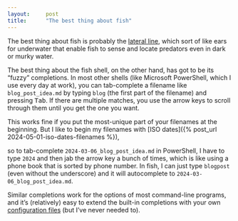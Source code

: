 ```yaml
---
layout:     post
title:      "The best thing about fish"
---
```


The best thing about fish is probably the
[lateral line](https://en.wikipedia.org/wiki/Lateral_line),
which sort of like ears for underwater that enable fish to sense and locate
predators even in dark or murky water.

The best thing about the fish shell, on the other hand, has got to be its
“fuzzy” completions. In most other shells (like Microsoft PowerShell, which I
use every day at work), you can tab-complete a filename like `blog_post_idea.md`
by typing `blog` (the first part of the filename) and pressing <kbd>Tab</kbd>.
If there are multiple matches, you use the arrow keys to scroll through them
until you get the one you want.

This works fine if you put the most-unique part of your filenames at the
beginning. But I like to begin my filenames with
[ISO dates]({% post_url 2024-05-01-iso-dates-filenames %}),
<!-- update post url -->
so to tab-complete `2024-03-06_blog_post_idea.md` in PowerShell, I have to
type `2024` and then jab the arrow key a bunch of times, which is like using a
phone book that is sorted by phone number. In fish, I can just type `blogpost`
(even without the underscore) and it will autocomplete to
`2024-03-06_blog_post_idea.md`.

Similar completions work for the options of most command-line programs, and it’s
(relatively) easy to extend the built-in completions with your own
[configuration files](https://fishshell.com/docs/current/completions.html)
(but I’ve never needed to).

<!--
  Ref: https://fishshell.com/docs/current/completions.html
  
  Ref: https://github.com/fish-shell/fish-shell/blob/c209e6b5fbaae8cd54c9554ec790860550595b43/src/complete.rs#L1500
-->
